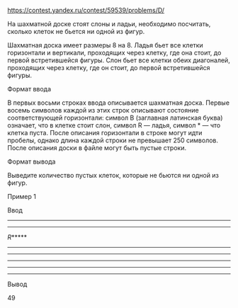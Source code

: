 https://contest.yandex.ru/contest/59539/problems/D/

На шахматной доске стоят слоны и ладьи, необходимо посчитать, сколько клеток не бьется ни одной из фигур.

Шахматная доска имеет размеры 8 на 8. Ладья бьет все клетки горизонтали и вертикали, проходящих через клетку, где она стоит, до первой встретившейся фигуры. Слон бьет все клетки обеих диагоналей, проходящих через клетку, где он стоит, до первой встретившейся фигуры.

Формат ввода

В первых восьми строках ввода описывается шахматная доска. Первые восемь символов каждой из этих строк описывают состояние соответствующей горизонтали: символ B (заглавная латинская буква) означает, что в клетке стоит слон, символ R — ладья, символ * — что клетка пуста. После описания горизонтали в строке могут идти пробелы, однако длина каждой строки не превышает 250 символов. После описания доски в файле могут быть пустые строки.

Формат вывода

Выведите количество пустых клеток, которые не бьются ни одной из фигур.


Пример 1

Ввод

********
********
*R******
********
********
********
********
********

Вывод

49
